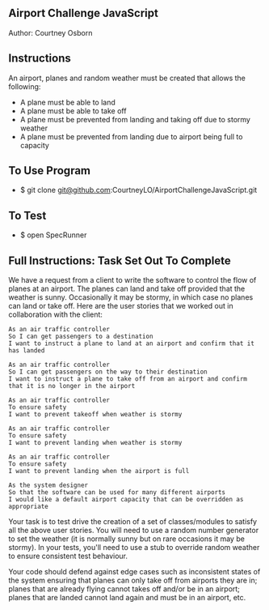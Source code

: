Airport Challenge JavaScript
-----------------

Author: Courtney Osborn

Instructions
------------

An airport, planes and random weather must be created that allows the following:
- A plane must be able to land
- A plane must be able to take off
- A plane must be prevented from landing and taking off due to  stormy weather
- A plane must be prevented from landing due to airport being full to capacity

To Use Program
--------------
- $ git clone git@github.com:CourtneyLO/AirportChallengeJavaScript.git

To Test
-------
- $ open SpecRunner


Full Instructions: Task Set Out To Complete
-------------------------------------------

We have a request from a client to write the software to control the flow of planes at an airport. The planes can land and take off provided that the weather is sunny. Occasionally it may be stormy, in which case no planes can land or take off. Here are the user stories that we worked out in collaboration with the client:
```
As an air traffic controller
So I can get passengers to a destination
I want to instruct a plane to land at an airport and confirm that it has landed
```
```
As an air traffic controller
So I can get passengers on the way to their destination
I want to instruct a plane to take off from an airport and confirm that it is no longer in the airport
```
```
As an air traffic controller
To ensure safety
I want to prevent takeoff when weather is stormy
```
```
As an air traffic controller
To ensure safety
I want to prevent landing when weather is stormy
```
```
As an air traffic controller
To ensure safety
I want to prevent landing when the airport is full
```
```
As the system designer
So that the software can be used for many different airports
I would like a default airport capacity that can be overridden as appropriate
```
Your task is to test drive the creation of a set of classes/modules to satisfy all the above user stories. You will need to use a random number generator to set the weather (it is normally sunny but on rare occasions it may be stormy). In your tests, you'll need to use a stub to override random weather to ensure consistent test behaviour.

Your code should defend against edge cases such as inconsistent states of the system ensuring that planes can only take off from airports they are in; planes that are already flying cannot takes off and/or be in an airport; planes that are landed cannot land again and must be in an airport, etc.

